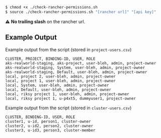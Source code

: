 ``` sh
$ chmod +x ./check-rancher-permissions.sh
$ source ./check-rancher-permissions.sh "[rancher url]" "[api key]"
```
:warning: **No trailing slash** on the rancher url.

## Example Output

Example output from the script (stored in `project-users.csv`)

```
CLUSTER, PROJECT, BINDING-ID, USER, ROLE
aks-realworld-staging, aks-project, user-bleh, admin, project-owner
aks-realworld-staging, System, user-bleh, admin, project-owner
aks-realworld-staging, Default, user-bleh, admin, project-owner
local, project 2, user-bleh, admin, project-owner
local, project 1, user-bleh, admin, project-owner
local, System, user-bleh, admin, project-owner
local, Default, user-bleh, admin, project-owner
local, riksy project 1, user-bleh, admin, project-owner
local, riksy project 1, u-p4xt5, dummyuser1, project-owner
```

Example output from the script (stored in `cluster-users.csv`)
```
CLUSTER, BINDING-ID, USER, ROLE
cluster1, u-id, person1, cluster-owner
cluster2, u-id2, person2, cluster-owner
cluster3, u-id3, person3, cluster-member
```

